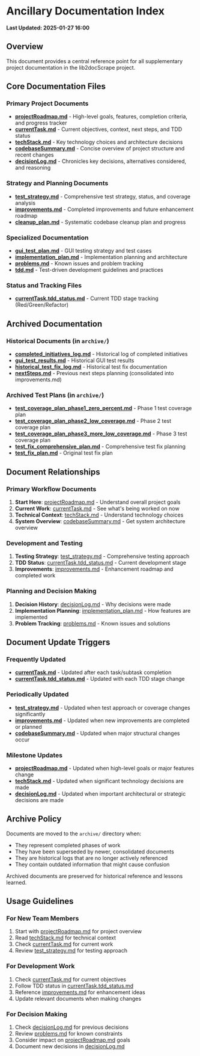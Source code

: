 # Ancillary Documentation Index

**Last Updated: 2025-01-27 16:00**

## Overview
This document provides a central reference point for all supplementary project documentation in the lib2docScrape project.

## Core Documentation Files

### Primary Project Documents
- **[projectRoadmap.md](projectRoadmap.md)** - High-level goals, features, completion criteria, and progress tracker
- **[currentTask.md](currentTask.md)** - Current objectives, context, next steps, and TDD status
- **[techStack.md](techStack.md)** - Key technology choices and architecture decisions
- **[codebaseSummary.md](codebaseSummary.md)** - Concise overview of project structure and recent changes
- **[decisionLog.md](decisionLog.md)** - Chronicles key decisions, alternatives considered, and reasoning

### Strategy and Planning Documents
- **[test_strategy.md](test_strategy.md)** - Comprehensive test strategy, status, and coverage analysis
- **[improvements.md](improvements.md)** - Completed improvements and future enhancement roadmap
- **[cleanup_plan.md](cleanup_plan.md)** - Systematic codebase cleanup plan and progress

### Specialized Documentation
- **[gui_test_plan.md](gui_test_plan.md)** - GUI testing strategy and test cases
- **[implementation_plan.md](implementation_plan.md)** - Implementation planning and architecture
- **[problems.md](problems.md)** - Known issues and problem tracking
- **[tdd.md](tdd.md)** - Test-driven development guidelines and practices

### Status and Tracking Files
- **[currentTask.tdd_status.md](currentTask.tdd_status.md)** - Current TDD stage tracking (Red/Green/Refactor)

## Archived Documentation

### Historical Documents (in `archive/`)
- **[completed_initiatives_log.md](archive/completed_initiatives_log.md)** - Historical log of completed initiatives
- **[gui_test_results.md](archive/gui_test_results.md)** - Historical GUI test results
- **[historical_test_fix_log.md](archive/historical_test_fix_log.md)** - Historical test fix documentation
- **[nextSteps.md](archive/nextSteps.md)** - Previous next steps planning (consolidated into improvements.md)

### Archived Test Plans (in `archive/`)
- **[test_coverage_plan_phase1_zero_percent.md](archive/test_coverage_plan_phase1_zero_percent.md)** - Phase 1 test coverage plan
- **[test_coverage_plan_phase2_low_coverage.md](archive/test_coverage_plan_phase2_low_coverage.md)** - Phase 2 test coverage plan
- **[test_coverage_plan_phase3_more_low_coverage.md](archive/test_coverage_plan_phase3_more_low_coverage.md)** - Phase 3 test coverage plan
- **[test_fix_comprehensive_plan.md](archive/test_fix_comprehensive_plan.md)** - Comprehensive test fix planning
- **[test_fix_plan.md](archive/test_fix_plan.md)** - Original test fix plan

## Document Relationships

### Primary Workflow Documents
1. **Start Here**: [projectRoadmap.md](projectRoadmap.md) - Understand overall project goals
2. **Current Work**: [currentTask.md](currentTask.md) - See what's being worked on now
3. **Technical Context**: [techStack.md](techStack.md) - Understand technology choices
4. **System Overview**: [codebaseSummary.md](codebaseSummary.md) - Get system architecture overview

### Development and Testing
1. **Testing Strategy**: [test_strategy.md](test_strategy.md) - Comprehensive testing approach
2. **TDD Status**: [currentTask.tdd_status.md](currentTask.tdd_status.md) - Current development stage
3. **Improvements**: [improvements.md](improvements.md) - Enhancement roadmap and completed work

### Planning and Decision Making
1. **Decision History**: [decisionLog.md](decisionLog.md) - Why decisions were made
2. **Implementation Planning**: [implementation_plan.md](implementation_plan.md) - How features are implemented
3. **Problem Tracking**: [problems.md](problems.md) - Known issues and solutions

## Document Update Triggers

### Frequently Updated
- **[currentTask.md](currentTask.md)** - Updated after each task/subtask completion
- **[currentTask.tdd_status.md](currentTask.tdd_status.md)** - Updated with each TDD stage change

### Periodically Updated
- **[test_strategy.md](test_strategy.md)** - Updated when test approach or coverage changes significantly
- **[improvements.md](improvements.md)** - Updated when new improvements are completed or planned
- **[codebaseSummary.md](codebaseSummary.md)** - Updated when major structural changes occur

### Milestone Updates
- **[projectRoadmap.md](projectRoadmap.md)** - Updated when high-level goals or major features change
- **[techStack.md](techStack.md)** - Updated when significant technology decisions are made
- **[decisionLog.md](decisionLog.md)** - Updated when important architectural or strategic decisions are made

## Archive Policy

Documents are moved to the `archive/` directory when:
- They represent completed phases of work
- They have been superseded by newer, consolidated documents
- They are historical logs that are no longer actively referenced
- They contain outdated information that might cause confusion

Archived documents are preserved for historical reference and lessons learned.

## Usage Guidelines

### For New Team Members
1. Start with [projectRoadmap.md](projectRoadmap.md) for project overview
2. Read [techStack.md](techStack.md) for technical context
3. Check [currentTask.md](currentTask.md) for current work
4. Review [test_strategy.md](test_strategy.md) for testing approach

### For Development Work
1. Check [currentTask.md](currentTask.md) for current objectives
2. Follow TDD status in [currentTask.tdd_status.md](currentTask.tdd_status.md)
3. Reference [improvements.md](improvements.md) for enhancement ideas
4. Update relevant documents when making changes

### For Decision Making
1. Check [decisionLog.md](decisionLog.md) for previous decisions
2. Review [problems.md](problems.md) for known constraints
3. Consider impact on [projectRoadmap.md](projectRoadmap.md) goals
4. Document new decisions in [decisionLog.md](decisionLog.md)